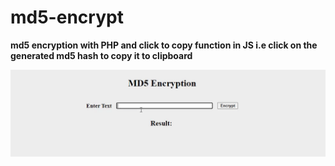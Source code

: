 # md5-encrypt
**md5 encryption with PHP and click to copy function in JS i.e click on the generated md5 hash to copy it to clipboard**

![Preview](preview.gif)
